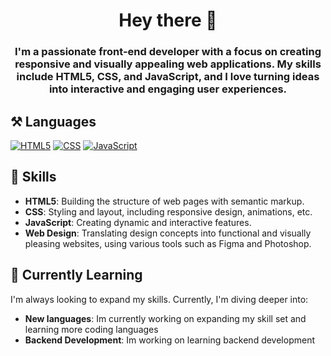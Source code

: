 <h1 align="center">Hey there 👋</h1>
<h3 align="center">I'm a passionate front-end developer with a focus on creating responsive and visually appealing web applications. My skills include HTML5, CSS, and JavaScript, and I love turning ideas into interactive and engaging user experiences.</h3>

<h2>⚒️ Languages</h2>

[![HTML5](https://img.shields.io/badge/HTML5-E34F26?style=for-the-badge&logo=html5&logoColor=white)](https://developer.mozilla.org/en-US/docs/Web/Guide/HTML/HTML5)
[![CSS](https://img.shields.io/badge/CSS-1572B6?style=for-the-badge&logo=css3&logoColor=white)](https://developer.mozilla.org/en-US/docs/Web/CSS)
[![JavaScript](https://img.shields.io/badge/JavaScript-F7DF1E?style=for-the-badge&logo=javascript&logoColor=black)](https://developer.mozilla.org/en-US/docs/Web/JavaScript)

<h2>💬 Skills</h2>

- **HTML5**: Building the structure of web pages with semantic markup.
- **CSS**: Styling and layout, including responsive design, animations, etc.
- **JavaScript**: Creating dynamic and interactive features.
- **Web Design**: Translating design concepts into functional and visually pleasing websites, using various tools such as Figma and Photoshop.

<h2>🌱 Currently Learning</h2>

I'm always looking to expand my skills. Currently, I'm diving deeper into:

- **New languages**: Im currently working on expanding my skill set and learning more coding languages
- **Backend Development**: Im working on learning backend development
